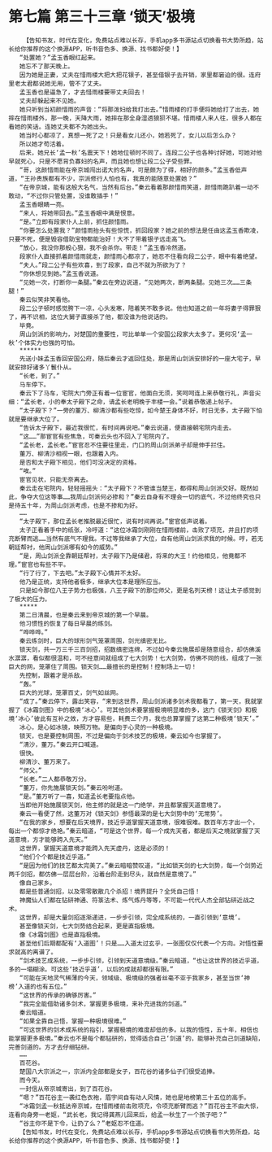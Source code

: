 # 第七篇 第三十三章 ‘锁天’极境
        【告知书友，时代在变化，免费站点难以长存，手机app多书源站点切换看书大势所趋，站长给你推荐的这个换源APP，听书音色多、换源、找书都好使！】
       “处置她？”孟玉香眼红起来。
       她忘不了那天晚上。
       因为她是正妻，丈夫在惜雨楼大把大把花银子，甚至借银子去开销，家里都窘迫的很。连府里老太君都说她无用，管不了丈夫。
       孟玉香也是逼急了，才去惜雨楼要带丈夫回去！
       丈夫却躲起来不见她。
       她只听到当初颜惜雨的声音：“将那泼妇给我打出去。”惜雨楼的打手便将她给打了出去，她摔在惜雨楼外，那一晚，天降大雨，她摔在那全身湿透狼狈不堪。惜雨楼人来人往，很多人都在看她的笑话。连她丈夫都不为她出头。
       她当时心都凉了，真想一死了之！只是看女儿还小，她若死了，女儿以后怎么办？
       所以她才苟活着。
       后来，她兄长‘孟一秋’名震天下！她地位顿时不同了。连段二公子也各种讨好她，可她对他早就死心，只是不愿背负寡妇的名声，而且她也想让段二公子受些罪。
       “哥，这颜惜雨能在帝京城闯出诺大的名声，可是颇为了得，相好的颇多。”孟玉香低声道，“王孙贵族都有不少，宗派修行人怕也有，我真的能随意处置她？”
       “在帝京城，能有这般大名气，当然有后台。”秦云看着那颜惜雨笑道，颜惜雨跪趴着一动不敢动，“不过你只管处置，没谁敢插手！”
       孟玉香眼睛一亮。
       “来人，将她带回去。”孟玉香眼中满是恨意。
       “是。”立即有段家仆人上前，抓住颜惜雨。
       “你要怎么处置我？”颜惜雨抬头有些惊慌，抓回段家？她之前的想法是任由这孟玉香欺凌，只要不死，便是毁容借助宝物都能治好！大不了带着银子远走高飞。
       “放心，我没你那般心狠，我不会杀你。带走！”孟玉香冷然道。
       段家仆人直接抓着颜惜雨就走，颜惜雨心都凉了，她忍不住看向段二公子，眼中有着绝望。
       “夫人。”段二公子有些欢喜，到了段家，自己不就为所欲为了？
       “你休想见到她。”孟玉香说道。
       “见她一次，打断你一条腿。”秦云在旁边说道，“见她两次，断两条腿。见她三次……三条腿！”
       秦云似笑非笑看他。
       段二公子顿时感觉胯下一凉，心头发寒，陪着笑不敢多说。他也知道之前一年将妻子得罪狠了，再不识相，这位大舅子直接杀了他，都没谁为他说话的。
       毕竟。
       周山剑派的影响力，对楚国的重要性，可比单单一个安国公段家大太多了。更何况‘孟一秋’个体实力也强的可怕。
       ******
       先送小妹孟玉香回安国公府，随后秦云才返回住处，那是周山剑派安排好的一座大宅子，早就安排好诸多丫鬟仆从。
       “长老，到了。”
       马车停下。
       秦云下了马车，宅院大门旁正有着一位宦官，他面白无须，笑呵呵连上来恭敬行礼，声音尖细：“孟长老，小的奉太子殿下之命，请孟长老明晚于丰楼一会。”说着恭敬递上帖子。
       “太子殿下？”一旁的董万、柳清沙都有些吃惊，如今楚王身体不好，时日无多，太子殿下怕就是要继承大位了。
       “告诉太子殿下，最近我很忙，有时间再说吧。”秦云说道，便直接朝宅院内走去。
       “这……”那宦官有些焦急，可秦云头也不回入了宅院内了。
       “孟长老，孟长老。”宦官忍不住要往里走，门口的周山剑派弟子却是伸手拦住。
       董万、柳清沙相视一眼，也跟着入内。
       是否和太子殿下相见，他们可没决定的资格。
       “唉。”
       宦官见状，只能无奈离去。
       秦云走在宅院内，轻轻摇摇头：“太子殿下？不管谁当楚王，都得和周山剑派交好。既然如此，争夺大位这等事……我周山剑派何必掺和？”秦云自身有不理会一切的底气，不过他终究也只是待五十年，为周山剑派考虑，也是不掺和为好。
       ……
       “太子殿下，那位孟长老推脱最近很忙，说有时间再说。”宦官低声说着。
       太子正看着手中的纸张，冷哼道：“这位冰霜剑刚刚在惜雨楼前，击败了项充，并且打的项充断臂而逃……当然有底气不理我。不过等我继承了大位，自有他周山剑派求我的时候。哼，若无朝廷帮衬，他周山剑派哪有如今的威势。”
       “是，周山剑派全靠朝廷帮衬，太子殿下乃是储君，将来的大王！约他相见，他竟都不理。”宦官也有些不平。
       “行了行了，下去吧。”太子殿下心情并不太好。
       他乃是正统，支持他者极多，继承大位本是理所应当。
       只是如今那位八王子势力也极强，八王子殿下的那位师父，更是名列天榜！这让太子感觉到了极大的压力。
       *****
       第二日清晨，也是秦云来到帝京城的第一个早晨。
       他习惯性的恢复了每日早晨的练剑。
       “哗哗哗。”
       秦云练剑时，巨大的球形剑气笼罩周围，剑光缜密无比。
       锁天剑，共一万三千三百剑招，招数缜密连绵，不过如今秦云施展却是随意组合，却仿佛溪水潺潺，看似都很温和，可不经意间就组成了七大剑势！七大剑势，仿佛不同的线，组成了一张巨大的网，笼罩住了周围。锁天剑……最擅长的是控制！控制场上一切！
       先控制，跟着才是杀敌。
       “轰。”
       巨大的光球，笼罩百丈，剑气如丝网。
       “成了。”秦云停下，露出笑容，“来到这世界，周山剑派诸多剑术我都看了，第一天，我就掌握了《冰霜剑图》中的极境‘冰心’。可其他剑术要掌握极境明显难的多，这门《锁天剑》和极境‘冰心’彼此有互补之效，方才容易些，耗费三个月，我也总算掌握了这第二种极境‘锁天’。”
       冰心，是心如冰镜，映照万物。是偏向于心灵的一种极境。
       锁天，也是要控制周围，不过是偏向于剑术技艺的极境，秦云如今也掌握了。
       “清沙，董万。”秦云开口喊道。
       很快。
       柳清沙、董万来了。
       “师父。”
       “长老。”二人都恭敬万分。
       “董万，你先施展锁天剑。”秦云吩咐道。
       “是。”董万听了一喜，知道孟长老要指点他。
       当即他开始施展锁天剑，他主修的就是这一门绝学，并且都掌握天道意境了。
       秦云一看便了然，这董万对《锁天剑》参悟最深的是七大剑势中的‘无常势’。
       “在我的家乡，想要在后天境界，技近乎道掌握天道意境，很难很难。数百年方才出一个，每出一个都惊才绝艳。”秦云暗道，“可是这个世界，每一个成先天者，都是后天之境就掌握了天道意境，方才能够跨入先天。”
       这世界，掌握天道意境才能跨入先天虚丹，这是必须的！
       “他们个个都是技近乎道。”
       “是因为他们的技艺都太完美了。”秦云暗暗赞叹道，“比如锁天剑的七大剑势，每一个剑势近两千剑招，都仿佛一层层台阶，沿着台阶走到尽头，就自然是意境了。”
       像自己家乡。
       都是些普通剑招，以及零零散散几个杀招！境界提升？全凭自己悟！
       神魔仙人们都在钻研神通、符箓法术、炼气炼丹等等，不可能一代代人杰全部钻研近战之术。
       这世界，却是大量剑招逐渐递进，一步步引领，完全成系统的，一直引领到‘意境’。
       甚至像锁天剑，七大剑势结合起来，更是直指极境。
       像《冰霜剑图》也是直指极境。
       甚至他们后期都配有‘入道图’！只是……入道太过玄乎，一张图仅仅代表一个方向。对悟性要求就高的离谱了。
       “剑术技艺成系统，一步步引领，引领到天道意境级。”秦云暗道，“也让这世界的技近乎道，多的一塌糊涂。可这些‘技近乎道’，以后的成就却都很有限。”
       “可能在天地灵气稀薄的今天，领域级、极境级的强者丝毫不亚于我家乡，甚至当世‘神榜’入道的也有五位。”
       “这世界的传承的确够厉害。”
       “我完全能借助诸多剑术，掌握更多极境，来补充进我的剑道。”
       秦云暗道。
       “如果全靠自己悟，掌握一种极境很难。”
       “可这世界的剑术成系统的指引，掌握极境的难度却低的多。以我的悟性，五十年，相信也能掌握更多极境。”秦云也不是每个都钻研的，觉得适合自己‘剑道’的，能够补充自己剑道缺陷，完善剑道的。方才去仔细钻研。
       ……
       百花谷。
       楚国八大宗派之一，宗派内全部都是女子，百花谷的诸多仙子们很受追捧。
       而今天。
       一封信从帝京城寄出，到了百花谷。
       “嗯？”百花谷主一袭红色衣袍，眉宇间自有动人风情，她也是地榜第三十五位的高手。
       “冰霜剑孟一秋抵达帝京城，在惜雨楼前击败项充，令项充断臂而逃？”百花谷主不由大惊，连看向身旁一老妪，“武长老，我记得龚燕儿回来后，给孟一秋生了一个孩子吧？”
       “谷主你不是下令，让扔了么？”老妪忍不住道。
       【告知书友，时代在变化，免费站点难以长存，手机app多书源站点切换看书大势所趋，站长给你推荐的这个换源APP，听书音色多、换源、找书都好使！】